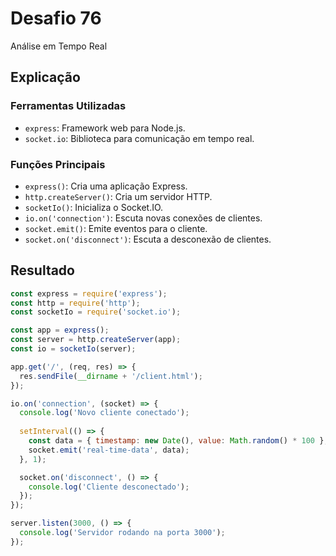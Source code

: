 # Desafio 76

Análise em Tempo Real

## Explicação

### Ferramentas Utilizadas

- `express`: Framework web para Node.js.
- `socket.io`: Biblioteca para comunicação em tempo real.

### Funções Principais

- `express()`: Cria uma aplicação Express.
- `http.createServer()`: Cria um servidor HTTP.
- `socketIo()`: Inicializa o Socket.IO.
- `io.on('connection')`: Escuta novas conexões de clientes.
- `socket.emit()`: Emite eventos para o cliente.
- `socket.on('disconnect')`: Escuta a desconexão de clientes.

## Resultado

```js
const express = require('express');
const http = require('http');
const socketIo = require('socket.io');

const app = express();
const server = http.createServer(app);
const io = socketIo(server);

app.get('/', (req, res) => {
  res.sendFile(__dirname + '/client.html');
});

io.on('connection', (socket) => {
  console.log('Novo cliente conectado');
  
  setInterval(() => {
    const data = { timestamp: new Date(), value: Math.random() * 100 };
    socket.emit('real-time-data', data);
  }, 1);

  socket.on('disconnect', () => {
    console.log('Cliente desconectado');
  });
});

server.listen(3000, () => {
  console.log('Servidor rodando na porta 3000');
});
```